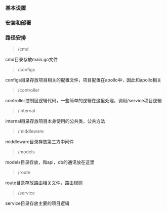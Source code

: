 ### 基本设置


### 安装和部署

### 路径安排
> /cmd

cmd目录存放main.go文件

> /configs

configs目录存放项目相关的配置文件，项目配置在apollo中，因此和apollo相关

> /controller

controller控制层逻辑代码，一些简单的逻辑在这里处理，调用/service项目逻辑

> /internal

internal目录存放项目本身使用的公共类，公共方法

> /middleware

middleware目录存放第三方中间件

> /models

models目录存放，和api，db的通讯放在这里

> /route

route目录存放路由相关文件，路由规则

> /service

service目录存放主要的项目逻辑
